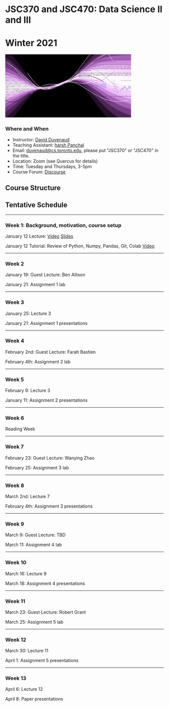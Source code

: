 # JSC370 and JSC470: Data Science II and III
# Winter 2021

<img src="assets/datascience.png" width="400">

### Where and When
* Instructor: [David Duvenaud](http://www.cs.toronto.edu/~duvenaud)
* Teaching Assistant: [harsh Panchal](https://www.linkedin.com/in/harsh-panchal-618260151)
* Email: <duvenaud@cs.toronto.edu>, please put "JSC370" or "JSC470" in the title.
* Location: Zoom (see Quercus for details)
* Time: Tuesday and Thursdays, 3-5pm
* Course Forum: [Discourse](https://bb-2021-01.teach.cs.toronto.edu/c/jsc370)


## Course Structure


## Tentative Schedule
---
### Week 1: Background, motivation, course setup

January 12 Lecture:
[Video](https://play.library.utoronto.ca/9ac9b25727a49764c13ad038400c32f8)
[Slides]()

January 12 Tutorial: Review of Python, Numpy, Pandas, Git, Colab
[Video](https://play.library.utoronto.ca/ff44be69e8e5f022da9f587e1ac457b5)

***
### Week 2 

January 19: Guest Lecture: Ben Allison

January 21: Assignment 1 lab

***
### Week 3

January 25: Lecture 3

January 21: Assignment 1 presentations

***
### Week 4

February 2nd: Guest Lecture: Farah Bastien

February 4th: Assignment 2 lab


***
### Week 5

February 9: Lecture 3

January 11: Assignment 2 presentations

***
### Week 6 

Reading Week

***
### Week 7

February 23: Guest Lecture: Wanying Zhao

February 25: Assignment 3 lab

***
### Week 8

March 2nd: Lecture 7

February 4th: Assignment 3 presentations


***
### Week 9

March 9: Guest Lecture: TBD

March 11: Assignment 4 lab

***
### Week 10

March 16: Lecture 9

March 18: Assignment 4 presentations


***
### Week 11

March 23: Guest Lecture: Robert Grant

March 25: Assignment 5 lab

***
### Week 12

March 30: Lecture 11

April 1: Assignment 5 presentations

***
### Week 13

April 6: Lecture 12

April 8: Paper presentations

